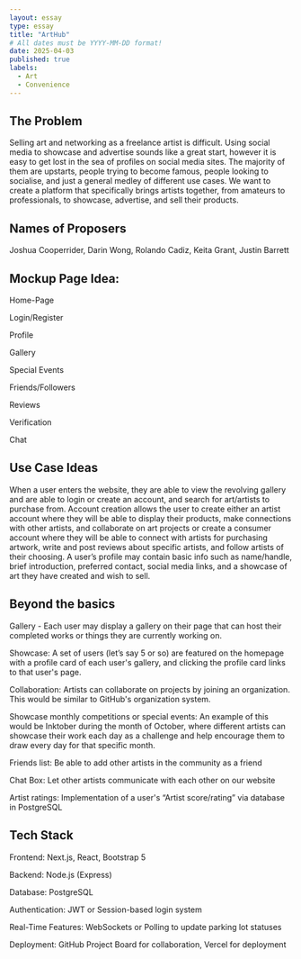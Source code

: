 ```yaml
---
layout: essay
type: essay
title: "ArtHub"
# All dates must be YYYY-MM-DD format!
date: 2025-04-03
published: true
labels:
  - Art
  - Convenience
---
```

## The Problem
Selling art and networking as a freelance artist is difficult. Using social media to showcase and advertise sounds like a great start, 
however it is easy to get lost in the sea of profiles on social media sites. The majority of them are upstarts, people trying to become 
famous, people looking to socialise, and just a general medley of different use cases. We want to create a platform that specifically 
brings artists together, from amateurs to professionals, to showcase, advertise, and sell their products.

## Names of Proposers
Joshua Cooperrider, 
Darin Wong, 
Rolando Cadiz, 
Keita Grant, 
Justin Barrett

## Mockup Page Idea:
Home-Page

Login/Register

Profile

Gallery

Special Events

Friends/Followers

Reviews

Verification

Chat

## Use Case Ideas

When a user enters the website, they are able to view the revolving gallery and are able to login or create an account, and search for 
art/artists to purchase from. Account creation allows the user to create either an artist account where they will be able to display 
their products, make connections with other artists, and collaborate on art projects or create a consumer account where they will be 
able to connect with artists for purchasing artwork, write and post reviews about specific artists, and follow artists of their 
choosing. A user’s profile may contain basic info such as name/handle, brief introduction, preferred contact, social media links, and a 
showcase of art they have created and wish to sell.



## Beyond the basics
Gallery - Each user may display a gallery on their page that can host their completed works or things they are currently working on.

Showcase: A set of users (let’s say 5 or so) are featured on the homepage with a profile card of each user's gallery, and clicking the profile card links to that user's page.

Collaboration: Artists can collaborate on projects by joining an organization. This would be similar to GitHub's organization system.

Showcase monthly competitions or special events: An example of this would be Inktober during the month of October, where different artists can showcase their work each day as a challenge and help encourage them to draw every day for that specific month. 

Friends list: Be able to add other artists in the community as a friend

Chat Box: Let other artists communicate with each other on our website

Artist ratings: Implementation of a user's “Artist score/rating” via database in PostgreSQL

## Tech Stack
Frontend: Next.js, React, Bootstrap 5

Backend: Node.js (Express)

Database: PostgreSQL

Authentication: JWT or Session-based login system

Real-Time Features: WebSockets or Polling to update parking lot statuses

Deployment: GitHub Project Board for collaboration, Vercel for deployment
